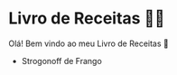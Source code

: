 # Livro de Receitas :man_cook:

Olá! Bem vindo ao meu Livro de Receitas :call_me_hand:

- Strogonoff de Frango

  

